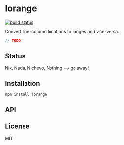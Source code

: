 # lorange
[![build status](https://secure.travis-ci.org/thlorenz/lorange.png)](http://travis-ci.org/thlorenz/lorange)

Convert line-column locations to ranges and vice-versa.

```js
// TODO
```

## Status

Nix, Nada, Nichevo, Nothing --> go away!
## Installation

    npm install lorange

## API


## License

MIT
